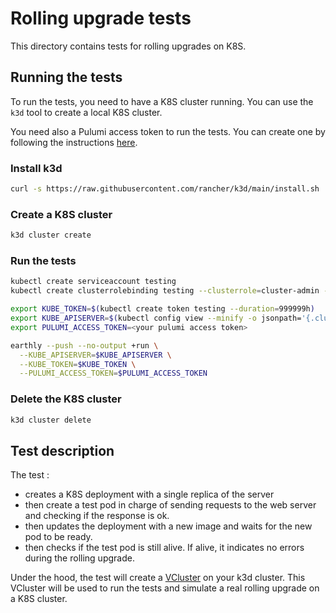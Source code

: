 # Rolling upgrade tests

This directory contains tests for rolling upgrades on K8S.

## Running the tests

To run the tests, you need to have a K8S cluster running. You can use the `k3d` tool to create a local K8S cluster.

You need also a Pulumi access token to run the tests. 
You can create one by following the instructions [here](https://www.pulumi.com/docs/pulumi-cloud/access-management/access-tokens/).

### Install k3d

```bash
curl -s https://raw.githubusercontent.com/rancher/k3d/main/install.sh | bash
```

### Create a K8S cluster

```bash
k3d cluster create
```

### Run the tests

```bash
kubectl create serviceaccount testing
kubectl create clusterrolebinding testing --clusterrole=cluster-admin --serviceaccount=default:testing

export KUBE_TOKEN=$(kubectl create token testing --duration=999999h)
export KUBE_APISERVER=$(kubectl config view --minify -o jsonpath='{.clusters[0].cluster.server}')
export PULUMI_ACCESS_TOKEN=<your pulumi access token>

earthly --push --no-output +run \
  --KUBE_APISERVER=$KUBE_APISERVER \
  --KUBE_TOKEN=$KUBE_TOKEN \
  --PULUMI_ACCESS_TOKEN=$PULUMI_ACCESS_TOKEN
```

### Delete the K8S cluster

```bash
k3d cluster delete
```

## Test description

The test :
* creates a K8S deployment with a single replica of the server
* then create a test pod in charge of sending requests to the web server and checking if the response is ok.
* then updates the deployment with a new image and waits for the new pod to be ready.
* then checks if the test pod is still alive. If alive, it indicates no errors during the rolling upgrade.

Under the hood, the test will create a [VCluster](https://www.vcluster.com/docs/get-started) on your k3d cluster.
This VCluster will be used to run the tests and simulate a real rolling upgrade on a K8S cluster.
